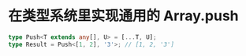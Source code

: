 # 在类型系统里实现通用的 Array.push

```typescript
type Push<T extends any[], U> = [...T, U];
type Result = Push<[1, 2], '3'>; // [1, 2, '3']
```
